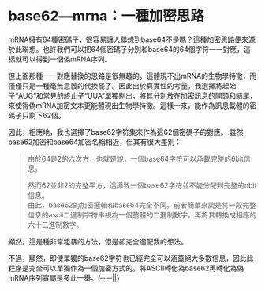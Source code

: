 # base62—mrna：一種加密思路

mRNA擁有64種密碼子，很容易讓人聯想到base64不是嗎？這種加密思路便來源於此聯想。也許我們可以把64個密碼子分別和base64的64個字符一一對應，這樣就可以得到一個偽mRNA序列。

但上面那種一一對應替換的思路是很無趣的。這體現不出mRNA的生物學特徵，而僅僅只是一種毫無意義的代換罷了。因此出於真實性的考量，我選擇將起始子“AUG”和常見的終止子“UUA”單獨剔出，將其分別放在加密訊息的開頭和結尾，來使得偽mRNA加密文本更能體現出生物學特徵。這樣一來，能作為訊息載體的密碼子只剩下62個。

因此，相應地，我也選擇了base62字符集來作為這62個密碼子的對應。 
雖然base62加密和base64加密名稱相近，但其有很大差別：    
>由於64是2的六次方，也就是說，一個base64字符可以承載完整的6bit信息。
>
>然而62並非2的完整平方，這導致一個base62字符並不能分配到完整的nbit信息。   
由此，base62的加密邏輯和base64完全不同。前者簡單來說是將一段完整信息的ascii二進制字符串視為一個整體的二進制數字，再將其轉換成相應的六十二進制數字。

顯然，這是種非常粗暴的方法，但是卻完全適配我的想法。

不過，顯然，即使單獨的base62字符也已經完全可以涵蓋絕大多數信息，因此此程序是完全可以單獨作為一個加密方式的。將ASCII轉化為base62再轉化為偽mRNA序列實屬是多此一舉。(⁠─⁠.⁠─⁠|⁠|⁠）
